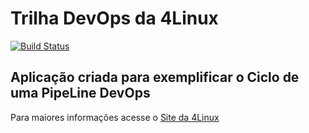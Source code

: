 # Trilha DevOps da 4Linux

<!-- Altere a Flag abaixo com sua URL do Travis -->
[![Build Status](https://travis-ci.com/ademarrohregger/DevOpsLab-HelloWorld.svg?branch=master)](https://travis-ci.com/ademarrohregger/DevOpsLab-HelloWorld)

## Aplicação criada para exemplificar o Ciclo de uma PipeLine DevOps


Para maiores informações acesse o [Site da 4Linux](https://www.4linux.com.br/cursos/devops)
